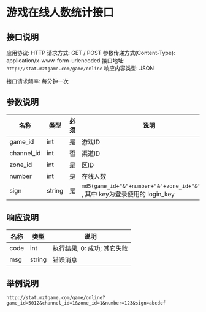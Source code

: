 游戏在线人数统计接口
====================

## 接口说明

应用协议: HTTP
请求方式: GET / POST
参数传递方式(Content-Type): application/x-www-form-urlencoded
接口地址: `http://stat.mztgame.com/game/online`
响应内容类型: JSON

接口请求频率: 每分钟一次

## 参数说明

| 名称 | 类型 | 必须 |  说明 |
| ---- | ---- | ---- |---- |
| game_id | int | 是 | 游戏ID |
| channel_id | int | 否 | 渠道ID |
| zone_id | int | 是 | 区ID |
| number | int | 是 | 在线人数 |
| sign | string | 是 | `md5(game_id+"&"+number+"&"+zone_id+"&"+key)`  , 其中 key为登录使用的 login_key |

## 响应说明

| 名称 | 类型 | 说明 |
| ---- | ---- | ---- |
| code | int | 执行结果,  0: 成功; 其它失败 |
| msg  | string | 错误消息 |

## 举例说明

~~~
http://stat.mztgame.com/game/online?game_id=5012&channel_id=1&zone_id=1&number=123&sign=abcdef
~~~